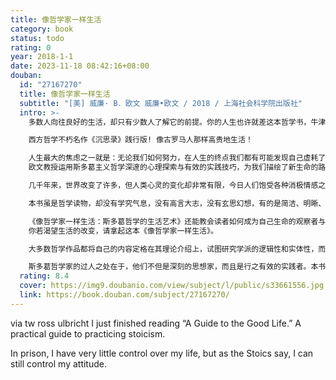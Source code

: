 ```yaml
---
title: 像哲学家一样生活
category: book
status: todo
rating: 0
year: 2018-1-1
date: 2023-11-18 08:42:16+08:00
douban:
  id: "27167270"
  title: 像哲学家一样生活
  subtitle: "[美] 威廉· B．欧文 威廉•欧文 / 2018 / 上海社会科学院出版社"
  intro: >-
    多数人向往良好的生活，却只有少数人了解它的前提。你的人生也许就差这本哲学书，牛津大学出版社畅销哲学普及读物，不朽经典《沉思录》当下生活践行版。古老的斯多葛智慧赋予你全新的目光，让你重新审视和把握生活，增强行动力，获得内心的愉悦与宁静。

    西方哲学不朽名作《沉思录》践行版! 像古罗马人那样高贵地生活！

    人生最大的焦虑之一就是：无论我们如何努力，在人生的终点我们都有可能发现自己虚耗了生命。而在《像哲学家一样生活：斯多葛哲学的生活艺术》一书中，作者威廉·
    欧文教授运用斯多葛主义哲学深邃的心理探索与有效的实践技巧，为我们描绘了新生命的路线图。

    几千年来，世界改变了许多，但人类心灵的变化却非常有限，今日人们饱受各种消极情感之苦，和前人面临一样的羞辱、悲伤、衰老，我们甚至比前人面临更多的焦虑、诱惑、竞争，但我们仍然束手无策。斯多葛哲学是古罗马最流行、最成功的思想流派，作为人类行为敏锐的观察者，他们深谙世事以及人性之幽明，因此斯多葛哲学家们的实践技巧和生活忠告对现代生活有着高度的适用性和神奇的指导性，其生活的艺术能让我们减低焦虑，释怀过去，把心力聚焦于生命中能够控制的事务上；能让我们更好地对付羞辱、悲伤、衰老，坦然地面对声名与诱惑。我们从马可·奥勒留那里学会取舍，从爱比克泰德那里学会从有限的生活中获得更大的满足，当然，这种生活的艺术还能彻底治愈折磨现代人的心理慢性病症——对生活无休无止的不满足感，让我们的心归于从容和安宁。

    本书虽是哲学读物，却没有学究气息，没有高言大志，没有玄思幻想，有的是简洁、明晰、流畅。因为建基于博大精深的哲学思想之上，因而它不提供廉价的励志泡沫，而把古圣先贤行之有效的深刻洞见一一呈现。斯多葛哲学家的过人之处正在于，他们不但是深刻的思想家，而且是行之有效的实践者。本书即聚焦于斯多葛哲学的实践方面。阅读《像哲学家一样生活》是一个不断与欣喜相遇的过程，先贤们所提出的疗治之法，简单明了，直击要害，代价微而功效巨，如消极想象、控制的两分法、宿命论等技巧，虽称为技巧，其实植根于深厚的人类心理，一见之下，便豁然开朗、永难忘怀。

    《像哲学家一样生活：斯多葛哲学的生活艺术》还能教会读者如何成为自己生命的观察者与哲人。在生命的历程中注意观察并基于观察反思自己，我们就能更好地找到焦虑的源头，避免种种痛苦，真正创造快乐的生命。
    你若渴望生活的改变，请拿起这本《像哲学家一样生活》。

    大多数哲学作品都将自己的内容定格在其理论介绍上，试图研究学派的逻辑性和实体性，而本书《像哲学家一样生活：斯多葛哲学的生活艺术》则更多地将关注点锁定在斯多葛主义哲学的实践应用上。斯多葛哲学是古罗马最流行、最成功的思想流派，其生活的艺术能让我们减少焦虑，释怀过去，能让我们更好地对付羞辱、悲伤、衰老，坦然地面对声名与财富的诱惑，还能彻底治愈折磨现代人的心理慢性病症——对生活无休无止的不满足感，让我们的内心归于从容和安宁。

    斯多葛哲学家的过人之处在于，他们不但是深刻的思想家，而且是行之有效的实践者。本书即聚焦于斯多葛哲学的实践方面，诸如：消极想象（能发生的最坏结果是什么），控制的二分法（论变得无敌），宿命论（放下过去……以及现在），自我否定（论应对快乐的阴暗面），责任（论热爱人类），社会关系（论与人交往），侮辱（论容忍奚落），悲伤（论用理性战胜眼泪），愤怒（论战胜反快乐），个人价值观（论沽名钓誉），老年（论被赶到养老院），死亡（论良好生活的善终）……本书可谓斯多葛哲学不朽巨著《沉思录》的践行版。
  rating: 8.4
  cover: https://img9.doubanio.com/view/subject/l/public/s33661556.jpg
  link: https://book.douban.com/subject/27167270/
---
```


via tw ross ulbricht I just finished reading “A Guide to the Good Life.” A practical guide to practicing stoicism. 

In prison, I have very little control over my life, but as the Stoics say, I can still control my attitude.

